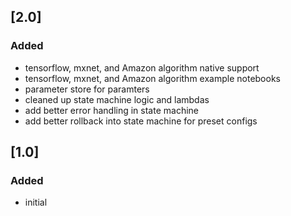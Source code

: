 ## [2.0]
### Added
- tensorflow, mxnet, and Amazon algorithm native support
- tensorflow, mxnet, and Amazon algorithm example notebooks
- parameter store for paramters
- cleaned up state machine logic and lambdas
- add better error handling in state machine
- add better rollback into state machine for preset configs

## [1.0]
### Added 
- initial
